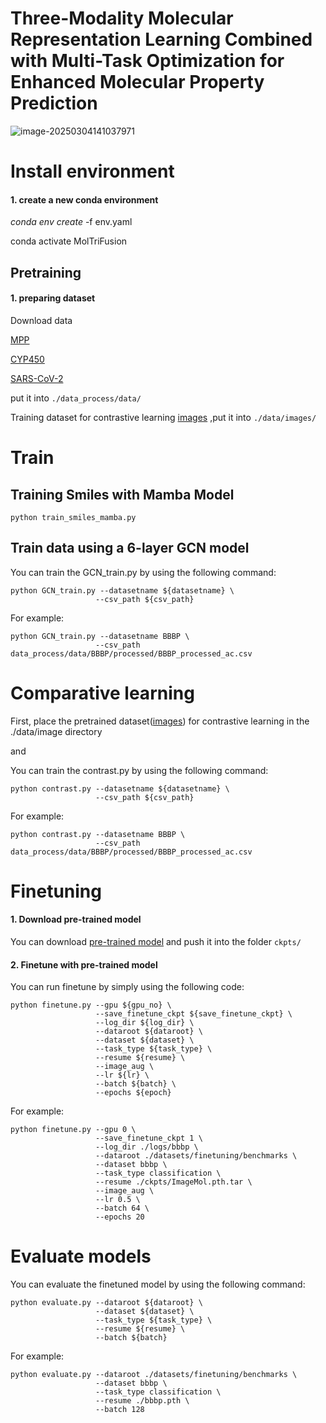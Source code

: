 # **Three-Modality Molecular Representation Learning Combined with Multi-Task Optimization for Enhanced Molecular Property Prediction**

![image-20250304141037971](paper.png)



# Install environment

#### 1. create a new conda environment

*conda* *env* *create* -f env.yaml

conda activate MolTriFusion

## Pretraining

#### 1. preparing dataset

Download data

[MPP](https://drive.google.com/file/d/1hzsMxZ8QtcpmL1lQFsqtEXl4qr4KcZdg/view?usp=sharing)

[CYP450](https://drive.google.com/file/d/1C6sdmdG71QElo2A95LyCPOkpfqWiyz8n/view?usp=sharing)

[SARS-CoV-2](https://drive.google.com/file/d/1R2LTYmjrEr6qLCGPrqdTMIUH5Zf-eRRq/view?usp=sharing)

 put it into `./data_process/data/`

Training dataset for contrastive learning [images](https://drive.google.com/file/d/1TAQEOK4YnBdHO-CF07Sr1xrL_m9gXLWE/view?usp=drive_link) ,put it into `./data/images/`

# Train

## Training Smiles with Mamba Model

```
python train_smiles_mamba.py
```

## Train data using a 6-layer GCN model

You can train the GCN_train.py by using the following command:

```
python GCN_train.py --datasetname ${datasetname} \
                   --csv_path ${csv_path} 
```

For example:

```
python GCN_train.py --datasetname BBBP \
                   --csv_path data_process/data/BBBP/processed/BBBP_processed_ac.csv
```

# Comparative learning

First, place the pretrained dataset([images](https://drive.google.com/file/d/1TAQEOK4YnBdHO-CF07Sr1xrL_m9gXLWE/view?usp=sharing)) for contrastive learning in the ./data/image directory

and 

You can train the contrast.py by using the following command:

```
python contrast.py --datasetname ${datasetname} \
                   --csv_path ${csv_path} 
```

For example:

```
python contrast.py --datasetname BBBP \
                   --csv_path data_process/data/BBBP/processed/BBBP_processed_ac.csv
```



# Finetuning

#### 1. Download pre-trained model

You can download [pre-trained model](https://drive.google.com/file/d/1GN350mDKzoJH4R8KdQYswnONYtGH1r4W/view?usp=drive_link) and push it into the folder `ckpts/`

#### 2. Finetune with pre-trained model

 You can run finetune by simply using the following code:

```
python finetune.py --gpu ${gpu_no} \
                   --save_finetune_ckpt ${save_finetune_ckpt} \
                   --log_dir ${log_dir} \
                   --dataroot ${dataroot} \
                   --dataset ${dataset} \
                   --task_type ${task_type} \
                   --resume ${resume} \
                   --image_aug \
                   --lr ${lr} \
                   --batch ${batch} \
                   --epochs ${epoch}
```

For example:

```
python finetune.py --gpu 0 \
                   --save_finetune_ckpt 1 \
                   --log_dir ./logs/bbbp \
                   --dataroot ./datasets/finetuning/benchmarks \
                   --dataset bbbp \
                   --task_type classification \
                   --resume ./ckpts/ImageMol.pth.tar \
                   --image_aug \
                   --lr 0.5 \
                   --batch 64 \
                   --epochs 20
```



# Evaluate models

You can evaluate the finetuned model by using the following command:

```
python evaluate.py --dataroot ${dataroot} \
                   --dataset ${dataset} \
                   --task_type ${task_type} \
                   --resume ${resume} \
                   --batch ${batch}
```

For example:

```
python evaluate.py --dataroot ./datasets/finetuning/benchmarks \
                   --dataset bbbp \
                   --task_type classification \
                   --resume ./bbbp.pth \
                   --batch 128
```

